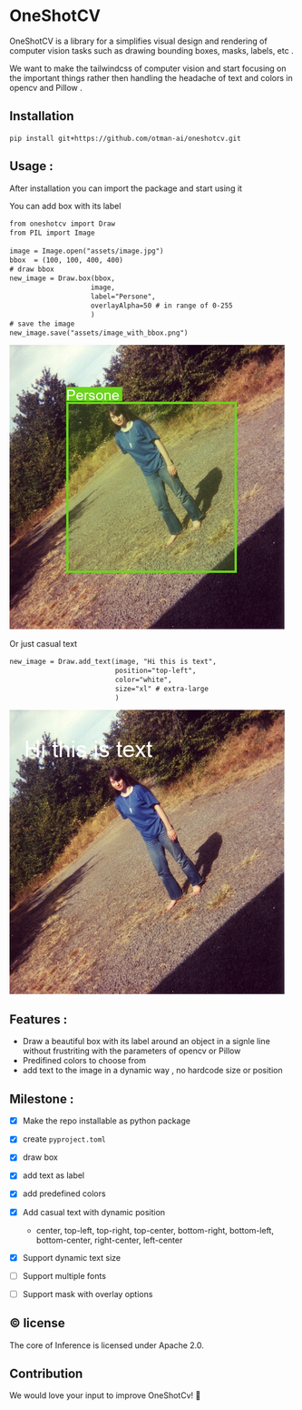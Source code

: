 # OneShotCV
OneShotCV is a library for a simplifies visual design and rendering of computer vision tasks such as drawing bounding boxes, masks, labels, etc .

We want to make the tailwindcss of computer vision and start focusing on the important things rather then handling the headache of text and colors in opencv and Pillow .

## Installation

```
pip install git+https://github.com/otman-ai/oneshotcv.git
```

## Usage :
After installation you can import the package and start using it

You can add box with its label
```
from oneshotcv import Draw
from PIL import Image

image = Image.open("assets/image.jpg")
bbox  = (100, 100, 400, 400)
# draw bbox 
new_image = Draw.box(bbox, 
                    image,
                    label="Persone",
                    overlayAlpha=50 # in range of 0-255
                    )
# save the image
new_image.save("assets/image_with_bbox.png")
```
![Image with bounding box using OneShotCV](assets/image_with_bbox.png)

Or just casual text
```
new_image = Draw.add_text(image, "Hi this is text", 
                          position="top-left", 
                          color="white",
                          size="xl" # extra-large
                          )
```
![Image with xl text using OneShotCV](assets/image_with_top_left__xl_text.png)

## Features :
- Draw a beautiful box with its label around an object in a signle line without frustriting with the parameters of opencv or Pillow
- Predifined colors to choose from 
- add text to the image in a dynamic way , no hardcode size or position

## Milestone :
- [X] Make the repo installable as python package
- [X] create `pyproject.toml`
- [X] draw box
- [X] add text as label
- [X] add predefined colors
- [X] Add casual text with dynamic position
    - center, top-left, top-right, top-center, bottom-right, 
bottom-left, bottom-center, right-center, left-center
- [X] Support dynamic text size
- [ ] Support multiple fonts
- [ ] Support mask with overlay options


## © license
The core of Inference is licensed under Apache 2.0.

## Contribution
We would love your input to improve OneShotCv! 🙏